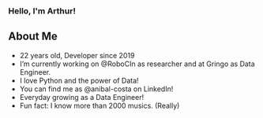 ### Hello, I'm Arthur!

## About Me

- 22 years old, Developer since 2019
- I’m currently working on @RoboCIn as researcher and at Gringo as Data Engineer.
- I love Python and the power of Data!
- You can find me as @anibal-costa on LinkedIn!
- Everyday growing as a Data Engineer!
- Fun fact: I know more than 2000 musics. (Really)
